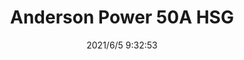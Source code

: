 ﻿---
layout: post 
title: Anderson Power 50A HSG
tags: ANDERSON
categories: housing-terminal
overview: 
part_number: 0530-1
thumb_img: 
small_img: static/202106/530-20210605.jpg
date: 2021/6/5 9:32:53
---



